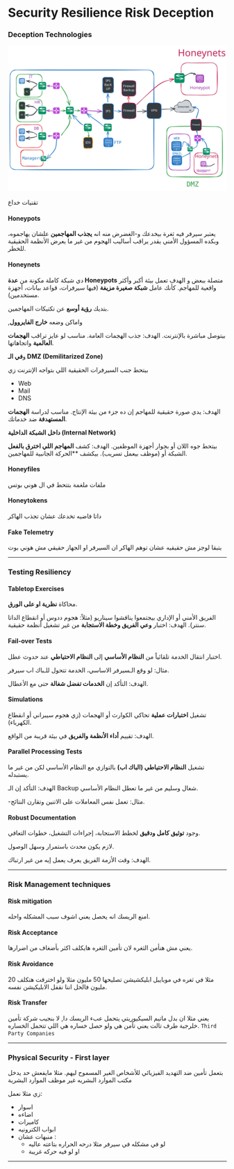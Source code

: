 # Security Resilience Risk Deception
### **Deception Technologies**
<p align ="center">
    <img src= "/network_security/photo/honeynet.svg" alt = "access management"
</p>

تقنيات خداع 

#### Honeypots
يعتبر سيرفر فيه ثغرة بيخدعك و-الغضرض منه انه **يجذب المهاجمين** علشان يهاجموه، وبكده المسؤول الأمني يقدر يراقب أساليب الهجوم من غير ما يعرض الأنظمة الحقيقية للخطر.

#### Honeynets

 
دي شبكة كاملة مكونة من **عدة Honeypots** متصلة ببعض و الهدف تعمل بيئة أكبر وأكثر واقعية للمهاجم.
كأنك عامل **شبكة صغيرة مزيفة** (فيها سيرفرات، قواعد بيانات، أجهزة مستخدمين).

بتديك **رؤية أوسع** عن تكتيكات المهاجمين.

,واماكن وضعه **خارج الفايروول**

بيتوصل مباشرة بالإنترنت.
الهدف: جذب الهجمات العامة.
مناسب لو عايز تراقب **الهجمات العالمية** واتجاهاتها.

و**في الـ DMZ (Demilitarized Zone)**

بيتحط جنب السيرفرات الحقيقية اللي بتواجه الإنترنت زي 
- Web
- Mail
- DNS

الهدف: يدي صورة حقيقية للمهاجم إن ده جزء من بيئة الإنتاج.
مناسب لدراسة **الهجمات المستهدفة** ضد خدماتك.


 **داخل الشبكة الداخلية (Internal Network)**

بيتحط جوه اللان أو بجوار أجهزة الموظفين.
الهدف: كشف **المهاجم اللي اخترق بالفعل** الشبكة أو (موظف بيعمل تسريب).
بيكشف **الحركة الجانبية للمهاجمين.

#### Honeyfiles
ملفات ملغمة بتتحط في ال هوني بوتس

#### Honeytokens
داتا فاضيه تخدعك عشان تجذب الهاكر

#### Fake Telemetry
بتبقا لوجز مش حقيقيه عشان توهم الهاكر ان السيرفر او الجهاز حقيقي مش هوني بوت

----
### **Testing Resiliency**

#### Tabletop Exercises

محاكاة **نظرية او على الورق**.

الفريق الأمني أو الإداري بيجتمعوا يناقشوا سيناريو (مثلاً: هجوم ددوس أو انقطاع الداتا سنتر).
الهدف: اختبار **وعي الفريق وخطة الاستجابة** من غير تشغيل أنظمة حقيقية.

#### Fail-over Tests

اختبار انتقال الخدمة تلقائياً من **النظام الأساسي** إلى **النظام الاحتياطي** عند حدوث عطل.

مثال: لو وقع الـسيرفر الاساسي، الخدمة تتحول للـباك اب سيرفر.

 الهدف: التأكد إن **الخدمات تفضل شغالة** حتى مع الأعطال.

#### Simulations

تشغيل **اختبارات عملية** تحاكي الكوارث أو الهجمات (زي هجوم سيبراني أو انقطاع الكهرباء).

الهدف: تقييم **أداء الأنظمة والفريق** في بيئة قريبة من الواقع.

#### Parallel Processing Tests

تشغيل **النظام الاحتياطي (الباك اب)** بالتوازي مع النظام الأساسي لكن من غير ما يستبدله.

الهدف: التأكد إن الـ Backup شغال وسليم من غير ما تعطل النظام الأساسي.

-مثال: تعمل نفس المعاملات على الاتنين وتقارن النتائج.

#### Robust Documentation

وجود **توثيق كامل ودقيق** لخطط الاستجابة، إجراءات التشغيل، خطوات التعافي.

لازم يكون محدث باستمرار وسهل الوصول.

الهدف: وقت الأزمة الفريق يعرف يعمل إيه من غير ارتباك.

----
### **Risk Management techniques**
#### Risk mitigation 

امنع الريسك انه يحصل يعني اشوف سبب المشكله واحله.

#### Risk Acceptance

يعني مش هنأمن الثغره لان تأمين الثغره هايكلف اكثر بأضغاف من اضرارها.

#### Risk Avoidance

مثلا في ثغره في موبايبل ابليكشيشن تصليحها 50 مليون مثلا ولو اخترقت هتكلف 20 مليون فالحل اننا نقفل الابليكيشن نفسه.
#### Risk Transfer

يعني مثلا ان بدل ماتيم السيكيوريتي يتحمل عبء الريسك دا, لا بنجيب شركة تأمين خلرجية طرف تالت يعني تأمن هي ولو حصل خساره هي اللي تتحمل الخساره.
`Third Party Companies`

----
### **Physical Security - First layer**
بتعمل تأمين ضد التهديد الفيزيائي للأشخاص الغير المسموح ليهم.
مثلا مايفعش حد يدخل مكتب الموارد البشريه غير موظف الموارد البشرية
 
 زي مثلا نعمل:
 - اسوار
 - اضاءه
 - كاميرات
 - ابواب الكترونيه
 - منبهات عشان :
	 - لو في مشكله في سيرفر مثلا درحه الحراره بتاعته عاليه
	 - او لو فيه حركه غريبة

---
